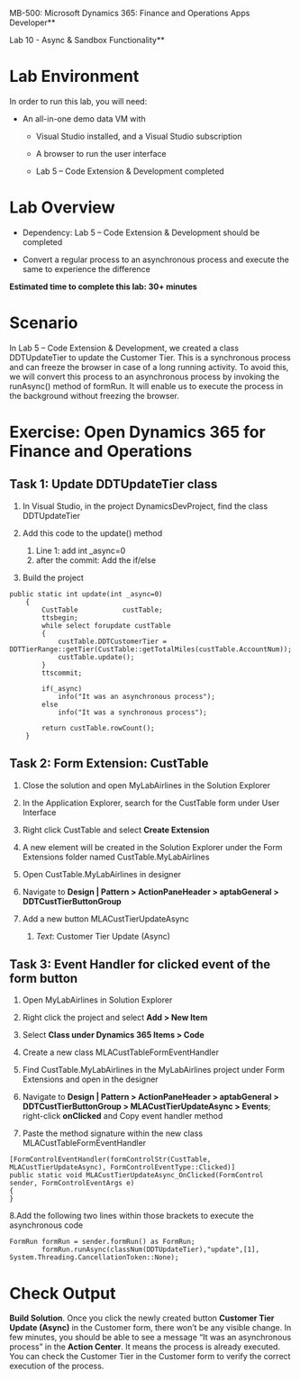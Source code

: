 MB-500: Microsoft Dynamics 365: Finance and Operations Apps Developer**

Lab 10 - Async & Sandbox Functionality**

Lab Environment
===============

In order to run this lab, you will need:

-   An all-in-one demo data VM with

    -   Visual Studio installed, and a Visual Studio subscription

    -   A browser to run the user interface

    -   Lab 5 – Code Extension & Development completed

Lab Overview
============

-   Dependency: Lab 5 – Code Extension & Development should be completed

-   Convert a regular process to an asynchronous process and execute the same to
    experience the difference

**Estimated time to complete this lab: 30+ minutes**

Scenario
========

In Lab 5 – Code Extension & Development, we created a class DDTUpdateTier to
update the Customer Tier. This is a synchronous process and can freeze the
browser in case of a long running activity. To avoid this, we will convert this
process to an asynchronous process by invoking the runAsync() method of formRun.
It will enable us to execute the process in the background without freezing the
browser.

Exercise: Open Dynamics 365 for Finance and Operations
======================================================

Task 1: Update DDTUpdateTier class
----------------------------------

1.  In Visual Studio, in the project DynamicsDevProject, find the class
    DDTUpdateTier

2.  Add this code to the update() method
	1.  Line 1: add int _async=0
	2.  after the commit: Add the if/else

3.  Build the project

<pre><code>public static int update(int _async=0)
    {
        CustTable           custTable;
        ttsbegin;
        while select forupdate custTable
        {
            custTable.DDTCustomerTier = DDTTierRange::getTier(CustTable::getTotalMiles(custTable.AccountNum));
            custTable.update();
        }
        ttscommit;
       
        if(_async)
            info("It was an asynchronous process");
        else
            info("It was a synchronous process");
       
        return custTable.rowCount();
    }
</code></pre>


Task 2: Form Extension: CustTable
---------------------------------

1.  Close the solution and open MyLabAirlines in the Solution Explorer

2.  In the Application Explorer, search for the CustTable form under User
    Interface

3.  Right click CustTable and select **Create Extension**

4.  A new element will be created in the Solution Explorer under the Form
    Extensions folder named CustTable.MyLabAirlines

5.  Open CustTable.MyLabAirlines in designer

6.  Navigate to **Design \| Pattern \> ActionPaneHeader \> aptabGeneral \>
    DDTCustTierButtonGroup**

7.  Add a new button MLACustTierUpdateAsync

    1.  *Text*: Customer Tier Update (Async)

Task 3: Event Handler for clicked event of the form button
----------------------------------------------------------

1.  Open MyLabAirlines in Solution Explorer

2.  Right click the project and select **Add \> New Item**

3.  Select **Class under Dynamics 365 Items \> Code**

4.  Create a new class MLACustTableFormEventHandler

5.  Find CustTable.MyLabAirlines in the MyLabAirlines project under Form
    Extensions and open in the designer

6.  Navigate to **Design | Pattern \> ActionPaneHeader \> aptabGeneral \>
    DDTCustTierButtonGroup \> MLACustTierUpdateAsync \> Events**; right-click
    **onClicked** and Copy event handler method

7.  Paste the method signature within the new class MLACustTableFormEventHandler

<pre><code>[FormControlEventHandler(formControlStr(CustTable, MLACustTierUpdateAsync), FormControlEventType::Clicked)]
public static void MLACustTierUpdateAsync_OnClicked(FormControl sender, FormControlEventArgs e)
{
} 
</code></pre>

8.Add the following two lines within those brackets to execute the
    asynchronous code

<pre><code>FormRun formRun = sender.formRun() as FormRun;
        formRun.runAsync(classNum(DDTUpdateTier),"update",[1], System.Threading.CancellationToken::None);
</code></pre>


Check Output
============

**Build Solution**. Once you click the newly created button **Customer Tier
Update (Async)** in the Customer form, there won’t be any visible change. In few
minutes, you should be able to see a message “It was an asynchronous process” in
the **Action Center**. It means the process is already executed. You can check
the Customer Tier in the Customer form to verify the correct execution of the
process.
